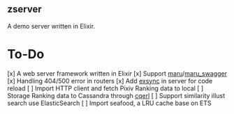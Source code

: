 zserver
--------------------

A demo server written in Elixir.

# To-Do

[x] A web server framework written in Elixir
[x] Support [maru](https://github.com/falood/maru)/[maru_swagger](https://github.com/falood/maru_swagger)
[x] Handling 404/500 error in routers
[x] Add [exsync](https://github.com/falood/exsync) in server for code reload
[ ] Import HTTP client and fetch Pixiv Ranking data to local
[ ] Storage Ranking data to Cassandra through [cqerl](https://github.com/matehat/cqerl)
[ ] Support similarity illust search use ElasticSearch
[ ] Import seafood, a LRU cache base on ETS
